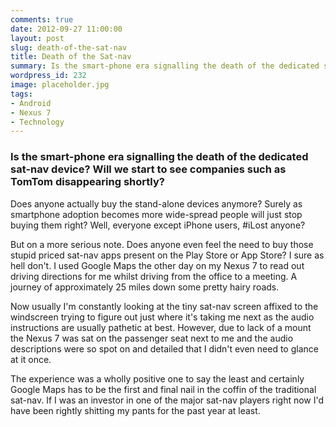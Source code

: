 ```yaml
---
comments: true
date: 2012-09-27 11:00:00
layout: post
slug: death-of-the-sat-nav
title: Death of the Sat-nav
summary: Is the smart-phone era signalling the death of the dedicated sat-nav device? Will we start to see companies such as TomTom disappearing shortly?
wordpress_id: 232
image: placeholder.jpg
tags:
- Android
- Nexus 7
- Technology
---
```


### Is the smart-phone era signalling the death of the dedicated sat-nav device? Will we start to see companies such as TomTom disappearing shortly?

Does anyone actually buy the stand-alone devices anymore? Surely as smartphone adoption becomes more wide-spread people will just stop buying them right? Well, everyone except iPhone users, #iLost anyone?

But on a more serious note. Does anyone even feel the need to buy those stupid priced sat-nav apps present on the Play Store or App Store? I sure as hell don't. I used Google Maps the other day on my Nexus 7 to read out driving directions for me whilst driving from the office to a meeting. A journey of approximately 25 miles down some pretty hairy roads.

Now usually I'm constantly looking at the tiny sat-nav screen affixed to the windscreen trying to figure out just where it's taking me next as the audio instructions are usually pathetic at best. However, due to lack of a mount the Nexus 7 was sat on the passenger seat next to me and the audio descriptions were so spot on and detailed that I didn't even need to glance at it once.

The experience was a wholly positive one to say the least and certainly Google Maps has to be the first and final nail in the coffin of the traditional sat-nav. If I was an investor in one of the major sat-nav players right now I'd have been rightly shitting my pants for the past year at least.
